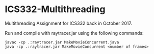 # ICS332-Multithreading
Multithreading Assignment for ICS332 back in October 2017.

Run and compile with raytracer.jar using the following commands:

```
javac -cp .:raytracer.jar MakeMovieConcurrent.java
java -cp .:raytracer.jar MakeMovieConcurrent <number of frames>
```
